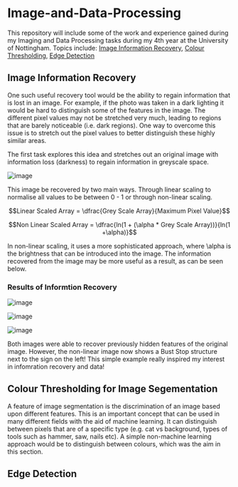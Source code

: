 # Image-and-Data-Processing
This repository will include some of the work and experience gained during my Imaging and Data Processing tasks during my 4th year at the University of Nottingham. 
Topics include: [Image Information Recovery](#Image-Information-Recovery), [Colour Thresholding](#Colour-Thresholding-for-Image-Segementation ), [Edge Detection](#Edge-Detection) 

## Image Information Recovery
One such useful recovery tool would be the ability to regain information that is lost in an image. For example, if the photo was taken in a dark lighting it would be hard to distinguish some of the features in the image. 
The different pixel values may not be stretched very much, leading to regions that are barely noticeable (i.e. dark regions). One way to overcome this issue is to stretch out the pixel values to better distinguish these highly similar areas. 

The first task explores this idea and stretches out an original image with information loss (darkness) to regain information in greyscale space. 

![image](https://github.com/user-attachments/assets/ab5106c7-b750-488b-a3a5-f490538ec539)


This image be recovered by two main ways. Through linear scaling to normalise all values to be between 0 - 1 or through non-linear scaling. 

$$Linear Scaled Array = \dfrac{Grey Scale Array}{Maximum Pixel Value}$$

$$Non Linear Scaled Array = \dfrac{ln(1 + (\alpha * Grey Scale Array))}{ln(1 +\alpha)}$$

In non-linear scaling, it uses a more sophisticated approach, where \alpha is the brightness that can be introduced into the image. The information recovered from the image may be more useful as a result, as can be seen below. 

### Results of Informtion Recovery
![image](https://github.com/user-attachments/assets/8a21a57d-bdf4-4f77-a7cb-14129c203c20)

![image](https://github.com/user-attachments/assets/fce97547-ff12-4fc5-a2e5-4e3a3cfbbcd9)

![image](https://github.com/user-attachments/assets/024fd36d-ce0c-4f6a-a1e0-53a3cb5b4023)

Both images were able to recover previously hidden features of the original image. However, the non-linear image now shows a Bust Stop structure next to the sign  on the left! 
This simple example really inspired my interest in infomration recovery and data!

## Colour Thresholding for Image Segementation 
A feature of image segmentation is the discrimination of an image based upon different features. This is an important concept that can be used in many different fields with the aid of machine learning. It can distinguish between pixels that are of a specific type (e.g. cat vs background, types of tools such as hammer, saw, nails etc). A simple non-machine learning approach would be to distinguish between colours, which was the aim in this section. 


## Edge Detection

